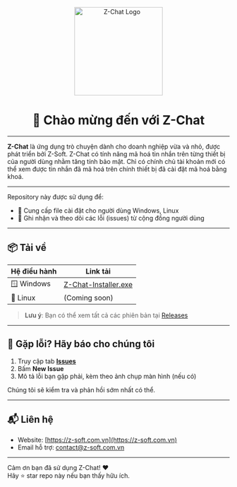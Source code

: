 <p align="center">
  <img src="https://z-chat.z-cloud.com.vn/assets/assets/logo.png" alt="Z-Chat Logo" width="200"/>
</p>

<h1 align="center">👋 Chào mừng đến với Z-Chat</h1>

---

**Z-Chat** là ứng dụng trò chuyện dành cho doanh nghiệp vừa và nhỏ, được phát triển bởi Z-Soft.
Z-Chat có tính năng mã hoá tin nhắn trên từng thiết bị của người dùng nhằm tăng tính bảo mật.
Chỉ có chính chủ tài khoản mới có thể xem được tin nhắn đã mã hoá trên chính thiết bị đã cài đặt mã hoá bằng khoá.

---
Repository này được sử dụng để:
- 🔽 Cung cấp file cài đặt cho người dùng Windows, Linux
- 🐞 Ghi nhận và theo dõi các lỗi (issues) từ cộng đồng người dùng

---

## 📦 Tải về

| Hệ điều hành | Link tải |
|-------------|-----------|
| 🪟 Windows   | [Z-Chat-Installer.exe](https://github.com/z-soft-contact/z-chat/releases/latest/download/Z-Chat-Installer.exe) |
| 🐧 Linux     | (Coming soon) |

> **Lưu ý**: Bạn có thể xem tất cả các phiên bản tại [Releases](https://github.com/z-soft-contact/z-chat/releases)

---

## 🐞 Gặp lỗi? Hãy báo cho chúng tôi

1. Truy cập tab **[Issues](https://github.com/z-soft-contact/z-chat/issues)**
2. Bấm **New Issue**
3. Mô tả lỗi bạn gặp phải, kèm theo ảnh chụp màn hình (nếu có)

Chúng tôi sẽ kiểm tra và phản hồi sớm nhất có thể.

---

## 📬 Liên hệ

- Website: [https://z-soft.com.vn](https://z-soft.com.vn)
- Email hỗ trợ: contact@z-soft.com.vn

---

Cảm ơn bạn đã sử dụng Z-Chat! ❤️  
Hãy ⭐ star repo này nếu bạn thấy hữu ích.
